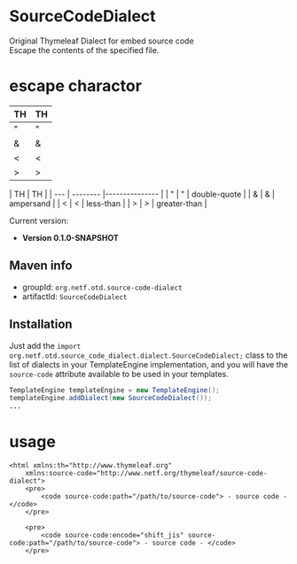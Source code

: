 # SourceCodeDialect
Original Thymeleaf Dialect for embed source code  
Escape the contents of the specified file.  

# escape charactor

|  TH  |  TH  |
| ---- | ---- |
|  "  |  &quot;  |
|  &  |  &amp;  |
|  <  |  &lt;  |
|  >  |  &gt;  |

|  TH  |  TH  |
| --- | -------- |--------------- |
|  "  |  &quot;  |  double-quote  |
|  &  |  &amp;   |  ampersand     |
|  <  |  &lt;    |  less-than     |
|  >  |  &gt;    |  greater-than  |


Current version: 
 
 * **Version 0.1.0-SNAPSHOT**

Maven info
----------

  *   groupId: `org.netf.otd.source-code-dialect`   
  *   artifactId: `SourceCodeDialect`

Installation
------------

Just add the `import org.netf.otd.source_code_dialect.dialect.SourceCodeDialect;`
class to the list of dialects in your TemplateEngine implementation, and you will
have the `source-code` attribute available to be used in your templates.

```java
TemplateEngine templateEngine = new TemplateEngine();
templateEngine.addDialect(new SourceCodeDialect());
...
```

# usage
```html:sample
<html xmlns:th="http://www.thymeleaf.org"  
	xmlns:source-code="http://www.netf.org/thymeleaf/source-code-dialect">
	<pre>
		<code source-code:path="/path/to/source-code"> - source code - </code>
	</pre>

	<pre>
		<code source-code:encode="shift_jis" source-code:path="/path/to/source-code"> - source code - </code>
	</pre>

```



